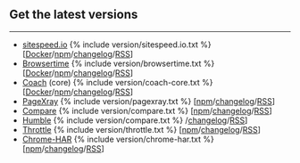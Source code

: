 ## Get the latest versions
* * *

 * [sitespeed.io](/documentation/sitespeed.io/) {% include version/sitespeed.io.txt %} [[Docker](https://hub.docker.com/r/sitespeedio/sitespeed.io/)/[npm](https://www.npmjs.com/package/sitespeed.io)/[changelog](https://github.com/sitespeedio/sitespeed.io/blob/main/CHANGELOG.md)/[RSS](https://github.com/sitespeedio/sitespeed.io/releases.atom)]
 * [Browsertime](/documentation/browsertime/) {% include version/browsertime.txt %} [[Docker](https://hub.docker.com/r/sitespeedio/browsertime/)/[npm](https://www.npmjs.com/package/browsertime)/[changelog](https://github.com/sitespeedio/browsertime/blob/main/CHANGELOG.md)/[RSS](https://github.com/sitespeedio/browsertime/releases.atom)]
 * [Coach](/documentation/coach/) (core) {% include version/coach-core.txt %} [[Docker](https://hub.docker.com/r/sitespeedio/coach/)/[npm](https://www.npmjs.com/package/webcoach)/[changelog](https://github.com/sitespeedio/coach-core/blob/main/CHANGELOG.md)/[RSS](https://github.com/sitespeedio/coach-core/releases.atom)]
 * [PageXray](/documentation/pagexray/) {% include version/pagexray.txt %} [[npm](https://www.npmjs.com/package/pagexray)/[changelog](https://github.com/sitespeedio/pagexray/blob/main/CHANGELOG.md)/[RSS](https://github.com/sitespeedio/pagexray/releases.atom)]
 * [Compare](https://compare.sitespeed.io/) {% include version/compare.txt %} [[npm](https://www.npmjs.com/package/@sitespeed.io/compare)/[changelog](https://github.com/sitespeedio/compare/blob/main/CHANGELOG.md)/[RSS](https://github.com/sitespeedio/compare/releases.atom)]
* [Humble](https://github.com/sitespeedio/humble) {% include version/compare.txt %} /[changelog](https://github.com/sitespeedio/humble/blob/main/CHANGELOG.md)/[RSS](https://github.com/sitespeedio/humble/releases.atom)]
 * [Throttle](/documentation/throttle/) {% include version/throttle.txt %} [[npm](https://www.npmjs.com/package/@sitespeed.io/throttle)/[changelog](https://github.com/sitespeedio/throttle/blob/main/CHANGELOG.md)/[RSS](https://github.com/sitespeedio/throttle/releases.atom)]
 * [Chrome-HAR](/documentation/chrome-har/) {% include version/chrome-har.txt %} [[npm](https://www.npmjs.com/package/chrome-har)/[changelog](https://github.com/sitespeedio/chrome-har/blob/main/CHANGELOG.md)/[RSS](https://github.com/sitespeedio/chrome-har/releases.atom)]
